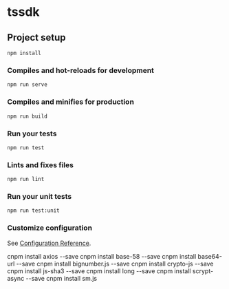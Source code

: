 # tssdk

## Project setup
```
npm install
```

### Compiles and hot-reloads for development
```
npm run serve
```

### Compiles and minifies for production
```
npm run build
```

### Run your tests
```
npm run test
```

### Lints and fixes files
```
npm run lint
```

### Run your unit tests
```
npm run test:unit
```

### Customize configuration
See [Configuration Reference](https://cli.vuejs.org/config/).



cnpm install axios --save
cnpm install base-58 --save
cnpm install base64-url --save
cnpm install bignumber.js --save
cnpm install crypto-js --save
cnpm install js-sha3 --save
cnpm install long --save
cnpm install scrypt-async --save
cnpm install sm.js